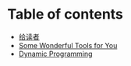 # Table of contents

- [给读者](README.md)
- [Some Wonderful Tools for You](tools_recommandation.md)
- [Dynamic Programming](dynamic_programming.md)
